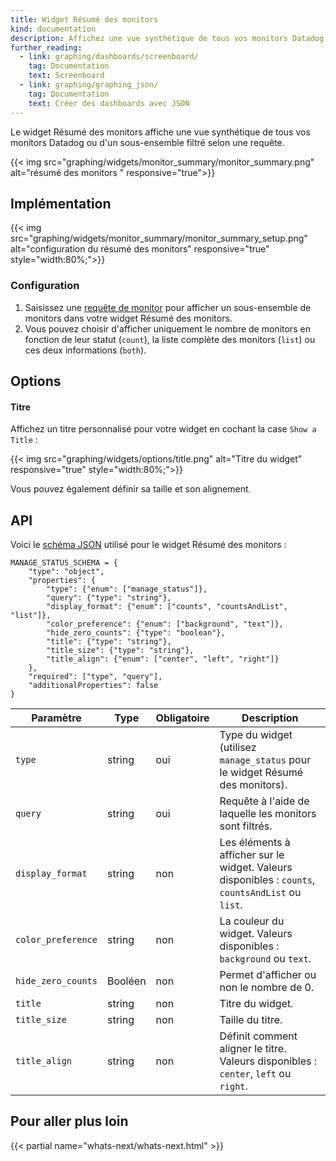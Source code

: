 ```yaml
---
title: Widget Résumé des monitors
kind: documentation
description: Affichez une vue synthétique de tous vos monitors Datadog ou d'un sous-ensemble filtré selon une requête.
further_reading:
  - link: graphing/dashboards/screenboard/
    tag: Documentation
    text: Screenboard
  - link: graphing/graphing_json/
    tag: Documentation
    text: Créer des dashboards avec JSON
---
```

Le widget Résumé des monitors affiche une vue synthétique de tous vos monitors Datadog ou d'un sous-ensemble filtré selon une requête.

{{< img src="graphing/widgets/monitor_summary/monitor_summary.png" alt="résumé des monitors " responsive="true">}}

## Implémentation

{{< img src="graphing/widgets/monitor_summary/monitor_summary_setup.png" alt="configuration du résumé des monitors" responsive="true" style="width:80%;">}}

### Configuration

1. Saisissez une [requête de monitor][1] pour afficher un sous-ensemble de monitors dans votre widget Résumé des monitors.
2. Vous pouvez choisir d'afficher uniquement le nombre de monitors en fonction de leur statut (`count`), la liste complète des monitors (`list`) ou ces deux informations (`both`).

## Options
#### Titre

Affichez un titre personnalisé pour votre widget en cochant la case `Show a Title` :

{{< img src="graphing/widgets/options/title.png" alt="Titre du widget" responsive="true" style="width:80%;">}}

Vous pouvez également définir sa taille et son alignement.

## API

Voici le [schéma JSON][2] utilisé pour le widget Résumé des monitors :

```
MANAGE_STATUS_SCHEMA = {
    "type": "object",
    "properties": {
        "type": {"enum": ["manage_status"]},
        "query": {"type": "string"},
        "display_format": {"enum": ["counts", "countsAndList", "list"]},
        "color_preference": {"enum": ["background", "text"]},
        "hide_zero_counts": {"type": "boolean"},
        "title": {"type": "string"},
        "title_size": {"type": "string"},
        "title_align": {"enum": ["center", "left", "right"]}
    },
    "required": ["type", "query"],
    "additionalProperties": false
}
```

| Paramètre  | Type            | Obligatoire | Description                                                                                                                                                  |
| ------     | -----           | -----    | -----                                                                                                                                                        |
| `type`| string|oui|Type du widget (utilisez `manage_status` pour le widget Résumé des monitors).|
|`query`|string|oui|Requête à l'aide de laquelle les monitors sont filtrés.|
|`display_format`|string|non|Les éléments à afficher sur le widget. Valeurs disponibles : `counts`, `countsAndList` ou `list`.
|`color_preference`|string|non|La couleur du widget. Valeurs disponibles : `background` ou `text`.
|`hide_zero_counts`|Booléen|non|Permet d'afficher ou non le nombre de 0.|
|`title`|string|non|Titre du widget.|
|`title_size`|string|non|Taille du titre.|
|`title_align`|string|non|Définit comment aligner le titre. Valeurs disponibles : `center`, `left` ou `right`.


## Pour aller plus loin

{{< partial name="whats-next/whats-next.html" >}}

[1]: /fr/monitors/manage_monitor
[2]: /fr/graphing/graphing_json/widget_json